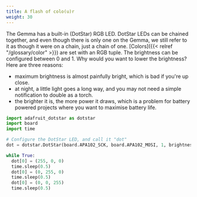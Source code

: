 ```yaml
---
title: A flash of colo(u)r
weight: 30
---
```


The Gemma has a built-in (DotStar) RGB LED. DotStar LEDs can be chained together, and even
though there is only one on the Gemma, we still refer to it as though it were on a chain,
just a chain of one. [Colors]({{< relref "/glossary/color" >}}) are set with an RGB tuple.
The brightness can be configured between 0 and 1.
Why would you want to lower the brightness? Here are three reasons:
- maximum brightness is almost painfully bright, which is bad if you're up close.
- at night, a little light goes a long way, and you may not need a simple notification to double as a torch.
- the brighter it is, the more power it draws, which is a problem for battery powered projects where you want to maximise battery life.

```python
import adafruit_dotstar as dotstar
import board
import time

# Configure the DotStar LED, and call it "dot"
dot = dotstar.DotStar(board.APA102_SCK, board.APA102_MOSI, 1, brightness=0.2)

while True:
  dot[0] = (255, 0, 0)
  time.sleep(0.5)
  dot[0] = (0, 255, 0)
  time.sleep(0.5)
  dot[0] = (0, 0, 255)
  time.sleep(0.5)
```
